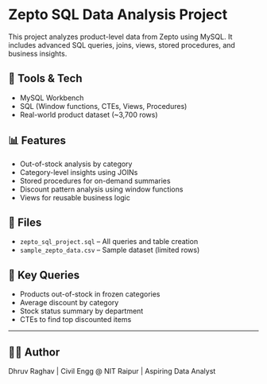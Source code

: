 # Zepto SQL Data Analysis Project

This project analyzes product-level data from Zepto using MySQL. It includes advanced SQL queries, joins, views, stored procedures, and business insights.

## 🧰 Tools & Tech
- MySQL Workbench
- SQL (Window functions, CTEs, Views, Procedures)
- Real-world product dataset (~3,700 rows)

## 📊 Features
- Out-of-stock analysis by category
- Category-level insights using JOINs
- Stored procedures for on-demand summaries
- Discount pattern analysis using window functions
- Views for reusable business logic

## 📁 Files
- `zepto_sql_project.sql` – All queries and table creation
- `sample_zepto_data.csv` – Sample dataset (limited rows)

## 🧠 Key Queries
- Products out-of-stock in frozen categories
- Average discount by category
- Stock status summary by department
- CTEs to find top discounted items

---

## 🧑‍💻 Author
Dhruv Raghav | Civil Engg @ NIT Raipur | Aspiring Data Analyst
